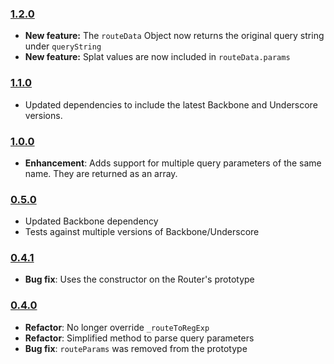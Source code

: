 ### [1.2.0](https://github.com/jmeas/backbone.radio/releases/tag/1.2.0)

- **New feature:** The `routeData` Object now returns the original query string under `queryString`
- **New feature:** Splat values are now included in `routeData.params`

### [1.1.0](https://github.com/jmeas/backbone.radio/releases/tag/1.1.0)

- Updated dependencies to include the latest Backbone and Underscore versions.

### [1.0.0](https://github.com/jmeas/backbone.radio/releases/tag/v1.0.0)

- **Enhancement**: Adds support for multiple query parameters of the same name. They
  are returned as an array.

### [0.5.0](https://github.com/jmeas/backbone.radio/releases/tag/v0.5.0)

- Updated Backbone dependency
- Tests against multiple versions of Backbone/Underscore

### [0.4.1](https://github.com/jmeas/backbone.radio/releases/tag/v0.4.1)

- **Bug fix**: Uses the constructor on the Router's prototype

### [0.4.0](https://github.com/jmeas/backbone.radio/releases/tag/v0.4.0)

- **Refactor**: No longer override `_routeToRegExp`
- **Refactor**: Simplified method to parse query parameters
- **Bug fix**: `routeParams` was removed from the prototype
